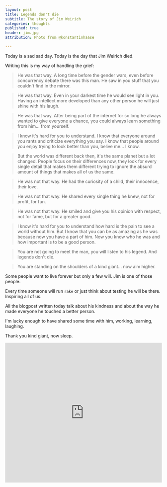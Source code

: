 ```yaml
---
layout: post
title: Legends don't die
subtitle: The story of Jim Weirich
categories: thoughts
published: true
header: jim.jpg
attribution: Photo from @konstantinhaase

---
```


Today is a sad sad day. Today is the day that Jim Weirich died.

Writing this is my way of handling the grief:

> He was that way. A long time before the gender wars, even before concurrency
> debate there was this man. He saw in you stuff that you couldn't find in the
> mirror.

> He was that way. Even in your darkest time he would see light in you. Having
> an intellect more developed than any other person he will just shine with his
> laugh.

> He was that way. After being part of the internet for so long he always wanted
> to give everyone a chance, you could always learn something from him... from
> yourself.

> I know it's hard for you to understand. I know that everyone around you rants
> and criticize everything you say. I know that people around you enjoy trying
> to look better than you, belive me... I know.

> But the world was different back then, it's the same planet but a
> lot changed. People focus on their differences now, they look for every single
> detail that makes them different trying to ignore the absurd amount of things
> that makes all of us the same.

> He was not that way. He had the curiosity of a child, their innocence, their
> love.

> He was not that way. He shared every single thing he knew, not for profit, for
> fun.

> He was not that way. He smiled and give you his opinion with respect, not for
> fame, but for a greater good.

> I know it's hard for you to understand how hard is the pain to see a world
> without him. But I know that you can be as amazing as he was because now you
> have a part of him. Now you know who he was and how important is to be a good
> person.

> You are not going to meet the man, you will listen to his legend. And legends
> don't die.

> You are standing on the shoulders of a kind giant... now aim higher.

Some people want to live forever but only a few will.
Jim is one of those people.

Every time someone will run `rake` or just think about testing he will be there.
Inspiring all of us.

All the blogpost written today talk about his kindness and about the way he made
everyone he touched a better person.

I'm lucky enough to have shared some time with him, working, learning, laughing.

Thank you kind giant, now sleep.

<iframe width="100%" height="450" scrolling="no" frameborder="no" src="https://w.soundcloud.com/player/?url=https%3A//api.soundcloud.com/tracks/4726642&amp;auto_play=false&amp;hide_related=false&amp;visual=true"></iframe>
